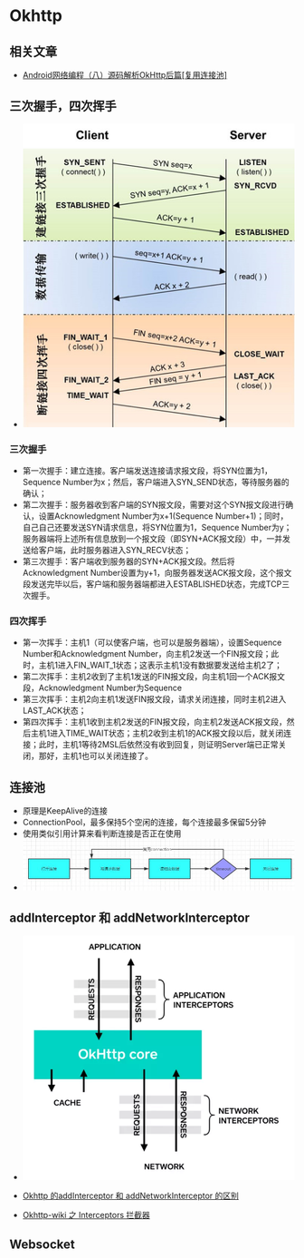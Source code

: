 # Okhttp

## 相关文章

- [Android网络编程（八）源码解析OkHttp后篇[复用连接池]](https://blog.csdn.net/itachi85/article/details/52335403)

## 三次握手，四次挥手

- ![tcp](./../../image-resources/okhttp/tcp.jpg)

### 三次握手

- 第一次握手：建立连接。客户端发送连接请求报文段，将SYN位置为1，Sequence Number为x；然后，客户端进入SYN_SEND状态，等待服务器的确认；
- 第二次握手：服务器收到客户端的SYN报文段，需要对这个SYN报文段进行确认，设置Acknowledgment Number为x+1(Sequence Number+1)；同时，自己自己还要发送SYN请求信息，将SYN位置为1，Sequence Number为y；服务器端将上述所有信息放到一个报文段（即SYN+ACK报文段）中，一并发送给客户端，此时服务器进入SYN_RECV状态；
- 第三次握手：客户端收到服务器的SYN+ACK报文段。然后将Acknowledgment Number设置为y+1，向服务器发送ACK报文段，这个报文段发送完毕以后，客户端和服务器端都进入ESTABLISHED状态，完成TCP三次握手。

### 四次挥手

- 第一次挥手：主机1（可以使客户端，也可以是服务器端），设置Sequence Number和Acknowledgment Number，向主机2发送一个FIN报文段；此时，主机1进入FIN_WAIT_1状态；这表示主机1没有数据要发送给主机2了；
- 第二次挥手：主机2收到了主机1发送的FIN报文段，向主机1回一个ACK报文段，Acknowledgment Number为Sequence
- 第三次挥手：主机2向主机1发送FIN报文段，请求关闭连接，同时主机2进入LAST_ACK状态；
- 第四次挥手：主机1收到主机2发送的FIN报文段，向主机2发送ACK报文段，然后主机1进入TIME_WAIT状态；主机2收到主机1的ACK报文段以后，就关闭连接；此时，主机1等待2MSL后依然没有收到回复，则证明Server端已正常关闭，那好，主机1也可以关闭连接了。

## 连接池

- 原理是KeepAlive的连接
- ConnectionPool，最多保持5个空闲的连接，每个连接最多保留5分钟
- 使用类似引用计算来看判断连接是否正在使用
- ![tcp](./../../image-resources/okhttp/keepalive.jpg)

## addInterceptor 和 addNetworkInterceptor

- ![interceptor](./../../image-resources/okhttp/interceptor.webp)

- [Okhttp 的addInterceptor 和 addNetworkInterceptor 的区别](https://blog.csdn.net/OneDeveloper/article/details/88381817)
- [Okhttp-wiki 之 Interceptors 拦截器](https://www.jianshu.com/p/2710ed1e6b48)

## Websocket
